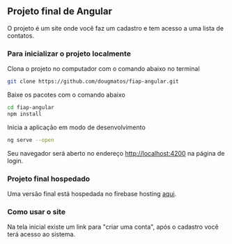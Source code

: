 ## Projeto final de Angular
O projeto é um site onde você faz um cadastro e tem acesso a uma lista de contatos.
<br>
### Para inicializar o projeto localmente  
Clona o projeto no computador com o comando abaixo no terminal
```bash
git clone https://github.com/dougmatos/fiap-angular.git
```  
Baixe os pacotes com o comando abaixo
```bash
cd fiap-angular
npm install
```  
Inicia a aplicação em modo de desenvolvimento
```bash
ng serve --open
```
Seu navegador será aberto no endereço [http://localhost:4200](http://localhost:4200) na página de login.

### Projeto final hospedado  
Uma versão final está hospedada no firebase hosting [aqui](https://fiap-angular-5e190.web.app/).

### Como usar o site
Na tela inicial existe um link para "criar uma conta", após o cadastro você terá acesso ao sistema.
